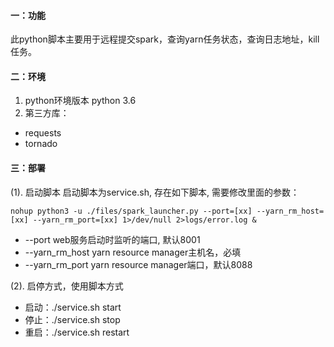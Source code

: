 #### 一：功能
此python脚本主要用于远程提交spark，查询yarn任务状态，查询日志地址，kill任务。

#### 二：环境
1. python环境版本
   python 3.6
2. 第三方库：
- requests
- tornado

#### 三：部署
(1). 启动脚本
启动脚本为service.sh, 存在如下脚本, 需要修改里面的参数：

```
nohup python3 -u ./files/spark_launcher.py --port=[xx] --yarn_rm_host=[xx] --yarn_rm_port=[xx] 1>/dev/null 2>logs/error.log &
```
- --port           web服务启动时监听的端口, 默认8001
- --yarn_rm_host   yarn resource manager主机名，必填
- --yarn_rm_port   yarn resource manager端口，默认8088

(2). 启停方式，使用脚本方式
-  启动：./service.sh start
-  停止：./service.sh stop
-  重启：./service.sh restart